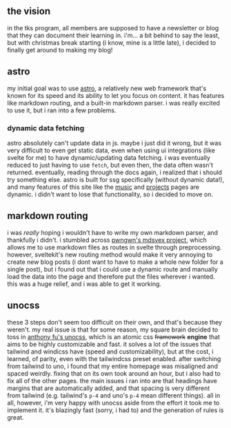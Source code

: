 ## the vision
in the tks program, all members are supposed to have a newsletter or blog that they can document their learning in. i'm... a bit behind to say the least, but with christmas break starting (i know, mine is a little late), i decided to finally get around to making my blog!

## astro
my initial goal was to use [astro](https://astro.build), a relatively new web framework that's known for its speed and its ability to let you focus on content. it has features like markdown routing, and a built-in markdown parser. i was really excited to use it, but i ran into a few problems.

### dynamic data fetching
astro absolutely can't update data in js. maybe i just did it wrong, but it was very difficult to even get static data, even when using ui integrations (like svelte for me) to have dynamic/updating data fetching. i was eventually reduced to just having to use `fetch`, but even then, the data often wasn't returned. eventually, reading through the docs again, i realized that i should try something else. astro is built for ssg specifically (without dynamic data!), and many features of this site like the [music](/music) and [projects](/projects) pages are dynamic. i didn't want to lose that functionality, so i decided to move on.

## markdown routing
i was *really* hoping i wouldn't have to write my own markdown parser, and thankfully i didn't. i stumbled across [pwngwn's mdsvex project](https://github.com/pngwn/mdsvex), which allows me to use markdown files as routes in svelte through preprocessing. however, sveltekit's new routing method would make it very annoying to create new blog posts (i dont want to have to make a whole new folder for a single post), but i found out that i could use a dynamic route and manually load the data into the page and therefore put the files wherever i wanted. this was a huge relief, and i was able to get it working.

## unocss
these 3 steps don't seem too difficult on their own, and that's because they weren't. my real issue is that for some reason, my square brain decided to toss in [anthony fu's unocss](https://uno.antfu.me), which is an atomic css ~~framework~~ **engine** that aims to be highly customizable and fast. it solves a lot of the issues that tailwind and windicss have (speed and customizability), but at the cost, i learned, of parity, even with the tailwindcss preset enabled. after switching from tailwind to uno, i found that my entire homepage was misaligned and spaced weirdly. fixing that on its own took around an hour, but i also had to fix all of the other pages. the main issues i ran into are that headings have margins that are automatically added, and that spacing is very different from tailwind (e.g. tailwind's `p-4` and uno's `p-4` mean different things). all in all, however, i'm very happy with unocss aside from the effort it took me to implement it. it's blazingly fast (sorry, i had to) and the generation of rules is great.